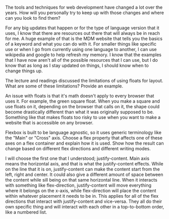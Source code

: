 The tools and techniques for web development have changed a lot over the years. How will you personally try to keep up with those changes and where can you look to find them?

For any big updates that happen or for the type of language version that it uses, I know that there are resources out there that will always be in reach for me. A huge example of that is the MDM website that tells you the basics of a keyword and what you can do with it. For smaller things like specific use or when I go from currently using one language to another, I can use wikipedia and google to help refresh my memory. I know that the examples that I have now aren't all of the possible resources that I can use, but I do know that as long as I stay updated on things, I should know when to change things up.

The lecture and readings discussed the limitations of using floats for layout. What are some of these limitations? Provide an example.

An issue with floats is that it's math doesn't apply to every browser that uses it. For example, the green square float. When you make a square and use floats on it, depending on the browser that calls on it, the shape could become drastically different than what it was originally supposed to be. Something like that makes floats too risky to use when you want to make a website that is accessible on any browser.

Flexbox is built to be language agnostic, so it uses generic terminology like the "Main" or "Cross" axis. Choose a flex property that affects one of these axes on a flex container and explain how it is used. Show how the result can change based on different flex directions and different writing modes.

I will choose the first one that I understood; justify-content. Main axis means the horizontal axis, and that is what the justify-content effects. While on the line that it is on, justify-content can make the content start from the left, right and center. It could also give a different amount of space between the content while sill being on that same horizontal line. When it interacts with something like flex-direction, justify-content will move everything where it belongs on the x-axis, while flex-direction will place the content within whatever placement it needs to be in. This applies for all of the flex directions that interact with justify-content and vice-versa. They all do their own specific thing and will interact with each other in a top-to-bottom order, like a numbered list.
